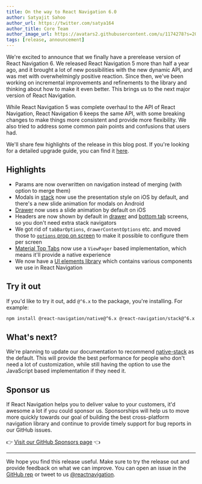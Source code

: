 ```yaml
---
title: On the way to React Navigation 6.0
author: Satyajit Sahoo
author_url: https://twitter.com/satya164
author_title: Core Team
author_image_url: https://avatars2.githubusercontent.com/u/1174278?s=200&v=4
tags: [release, announcement]
---
```


We're excited to announce that we finally have a prerelease version  of React Navigation 6. We released React Navigation 5 more than half a year ago, and it brought a lot of new possibilities with the new dynamic API, and was met with overwhelmingly positive reaction. Since then, we've been working on incremental improvements and refinements to the library and thinking about how to make it even better. This brings us to the next major version of React Navigation.

<!--truncate-->

While React Navigation 5 was complete overhaul to the API of React Navigation, React Navigation 6 keeps the same API, with some breaking changes to make things more consistent and provide more flexibility. We also tried to address some common pain points and confusions that users had.

We'll share few highlights of the release in this blog post. If you're looking for a detailed upgrade guide, you can find it [here](/docs/upgrading-from-5.x).

## Highlights

- Params are now overwritten on navigation instead of merging (with option to merge them)
- Modals in [stack](/docs/stack-navigator) now use the presentation style on iOS by default, and there's a new slide animation for modals on Android
- [Drawer](/docs/drawer-navigator) now uses a slide animation by default on iOS
- Headers are now shown by default in [drawer](/docs/drawer-navigator) and [bottom tab](/docs/bottom-tab-navigator) screens, so you don't need extra stack navigators
- We got rid of `tabBarOptions`, `drawerContentOptions` etc. and moved those to [`options` prop on screen](/docs/screen-options) to make it possible to configure them per screen
- [Material Top Tabs](/docs/material-top-tab-navigator) now use a `ViewPager` based implementation, which means it'll provide a native experience
- We now have a [UI elements library](/docs/elements) which contains various components we use in React Navigation

## Try it out

If you'd like to try it out, add `@^6.x` to the package, you're installing. For example:

```bash npm2yarn
npm install @react-navigation/native@^6.x @react-navigation/stack@^6.x
```

## What's next?

We're planning to update our documentation to recommend [native-stack](/docs/native-stack-navigator) as the default. This will provide the best performance for people who don't need a lot of customization, while still having the option to use the JavaScript based implementation if they need it.

## Sponsor us

If React Navigation helps you to deliver value to your customers, it'd awesome a lot if you could sponsor us. Sponsorships will help us to move more quickly towards our goal of building the best cross-platform navigation library and continue to provide timely support for bug reports in our GitHub issues.

👉 [Visit our GitHub Sponsors page](https://github.com/sponsors/react-navigation) 👈

---

We hope you find this release useful. Make sure to try the release out and provide feedback on what we can improve. You can open an issue in the [GitHub rep](https://github.com/react-navigation/react-navigation) or tweet to us [@reactnavigation](https://twitter.com/reactnavigation).
